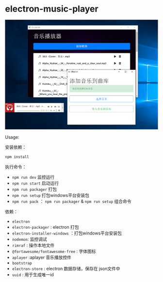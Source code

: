 # electron-music-player

![](https://raw.githubusercontent.com/Sogrey/electron-music-player/master/screenshots/TIM%E6%88%AA%E5%9B%BE20190716013030.png)

Usage:

安装依赖：

``` bash
npm install
```



执行命令：

- `npm run dev` 监控运行
- `npm run start` 启动运行
- `npm run packager` 打包
- `npm run setup` 打包windows平台安装包
- `npm run pack`  ： `npm run packager`  & `npm run setup` 组合命令



依赖：

- `electron`
- `electron-packager` : electron 打包
- `electron-installer-windows` ：打包windows平台安装包
- `nodemon`: 监控调试
- `rimraf` : 操作本地文件
- `@fortawesome/fontawesome-free` : 字体图标
- `aplayer` :aplayer 音乐播放控件
- `bootstrap` 
- `electron-store` : electron 数据存储，保存在 json文件中
- `uuid` : 用于生成唯一id